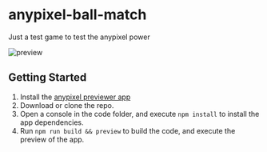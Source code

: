 # anypixel-ball-match
Just a test game to test the anypixel power

![preview](preview.gif)

## Getting Started

1. Install the [anypixel previewer app](https://github.com/googlecreativelab/anypixel/blob/master/frontend/previewer/README.md)
2. Download or clone the repo. 
3. Open a console in the code folder, and execute `npm install` to install the app dependencies.
4. Run `npm run build && preview` to build the code, and execute the preview of the app.
